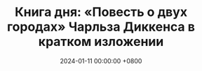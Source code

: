 ---
title: "Книга дня: «Повесть о двух городах» Чарльза Диккенса в кратком изложении"
description: >-
  Погрузитесь в "Повесть о двух городах" Ч. Диккенса! История любви, жертвенности и свободы на фоне Французской революции вдохновляет и учит прощению.
date: 2024-01-11 00:00:00 +0800
categories: [Мышление, Конспекты-книг]
tags:
  [
    повесть-о-двух-городах,
    чарльз-диккенс,
    французская-революция,
    исторический-роман,
    любовь-и-жертвенность,
    прощение-и-искупление,
    социальная-справедливость,
    классическая-литература,
    британская-литература,
    роман-19-века,
    борьба-за-свободу,
    моральные-уроки,
    романтические-отношения,
    диккенс-романы,
    литературная-классика,
    трансформация-личности,
    историческая-драма,
    уроки-жизни
  ]
image: 
alt: 'Книга дня: «Повесть о двух городах» Чарльза Диккенса в кратком изложении'
fallback:
  - 
  # Replace with the URL of your backup image
  -
  # Replace with the URL of your backup image
---